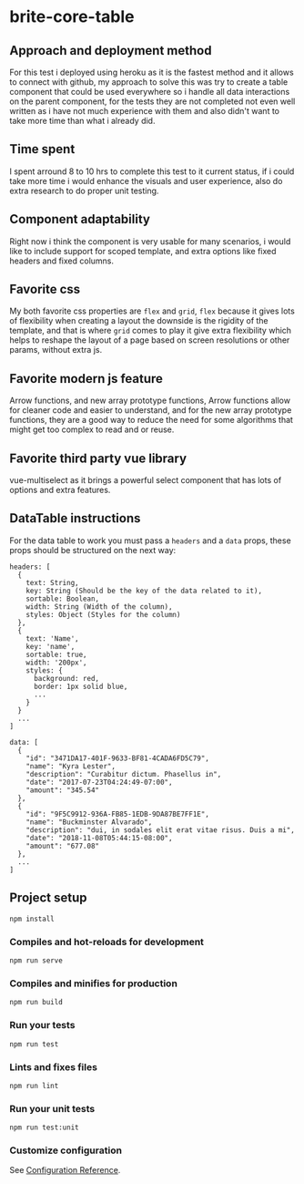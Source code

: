 # brite-core-table

## Approach and deployment method
For this test i deployed using heroku as it is the fastest method and it allows to connect with github, my approach to solve this was try to create a table component that could be used everywhere so i handle all data interactions on the parent component, for the tests they are not completed not even well written as i have not much experience with them and also didn't want to take more time than what i already did.

## Time spent
I spent arround 8 to 10 hrs to complete this test to it current status, if i could take more time i would enhance the visuals and user experience, also do extra research to do proper unit testing.

## Component adaptability
Right now i think the component is very usable for many scenarios, i would like to include support for scoped template, and extra options like fixed headers and fixed columns.

## Favorite css
My both favorite css properties are `flex` and `grid`, `flex` because it gives lots of flexibility when creating a layout the downside is the rigidity of the template, and that is where `grid` comes to play it give extra flexibility which helps to reshape the layout of a page based on screen resolutions or other params, without extra js.

## Favorite modern js feature
Arrow functions, and new array prototype functions, Arrow functions allow for cleaner code and easier to understand, and for the new array prototype functions, they are a good way to reduce the need for some algorithms that might get too complex to read and or reuse.

## Favorite third party vue library
vue-multiselect as it brings a powerful select component that has lots of options and extra features.

## DataTable instructions
For the data table to work you must pass a `headers` and a `data` props, these props should be structured on the next way:

```
headers: [
  {
    text: String,
    key: String (Should be the key of the data related to it),
    sortable: Boolean,
    width: String (Width of the column),
    styles: Object (Styles for the column)
  },
  {
    text: 'Name',
    key: 'name',
    sortable: true,
    width: '200px',
    styles: {
      background: red,
      border: 1px solid blue,
      ...
    }
  }
  ...
]
```

```
data: [
  {
    "id": "3471DA17-401F-9633-BF81-4CADA6FD5C79",
    "name": "Kyra Lester",
    "description": "Curabitur dictum. Phasellus in",
    "date": "2017-07-23T04:24:49-07:00",
    "amount": "345.54"
  },
  {
    "id": "9F5C9912-936A-FB85-1EDB-9DA87BE7FF1E",
    "name": "Buckminster Alvarado",
    "description": "dui, in sodales elit erat vitae risus. Duis a mi",
    "date": "2018-11-08T05:44:15-08:00",
    "amount": "677.08"
  },
  ...
]
```

## Project setup
```
npm install
```

### Compiles and hot-reloads for development
```
npm run serve
```

### Compiles and minifies for production
```
npm run build
```

### Run your tests
```
npm run test
```

### Lints and fixes files
```
npm run lint
```

### Run your unit tests
```
npm run test:unit
```

### Customize configuration
See [Configuration Reference](https://cli.vuejs.org/config/).
